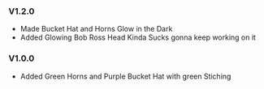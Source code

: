 ### V1.2.0

- Made Bucket Hat and Horns Glow in the Dark
- Added Glowing Bob Ross Head Kinda Sucks gonna keep working on it

### V1.0.0

- Added Green Horns and Purple Bucket Hat with green Stiching